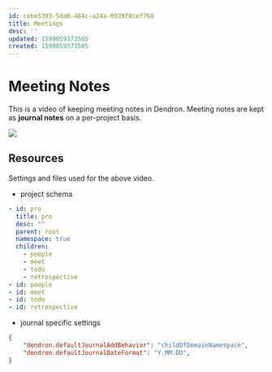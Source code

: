 ```yaml
---
id: cebe5393-5da0-484c-a24a-0939f0cef768
title: Meetings
desc: ''
updated: 1599059373505
created: 1599059373505
---
```


# Meeting Notes

This is a video of keeping meeting notes in Dendron. Meeting notes are kept as **journal notes** on a per-project basis. 

<a href="https://www.loom.com/share/c04dd4b3c82a412b82b1f9f75e2291bd">  <img style="" src="https://cdn.loom.com/sessions/thumbnails/c04dd4b3c82a412b82b1f9f75e2291bd-with-play.gif"> </a>

## Resources

Settings and files used for the above video. 

- project schema
```yml
- id: pro
  title: pro
  desc: ""
  parent: root
  namespace: true
  children:
    - people
    - meet
    - todo
    - retrospective
- id: people
- id: meet
- id: todo
- id: retrospective
```

- journal specific settings

```json
{
    "dendron.defaultJournalAddBehavior": "childOfDomainNamespace",
    "dendron.defaultJournalDateFormat": "Y.MM.DD",
}
```